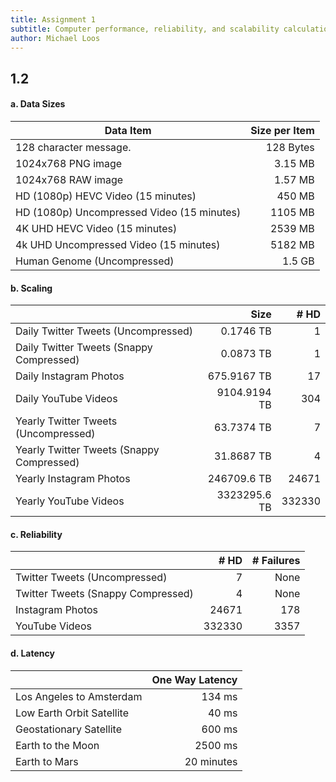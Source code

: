 ```yaml
---
title: Assignment 1
subtitle: Computer performance, reliability, and scalability calculation
author: Michael Loos
---
```


## 1.2 

#### a. Data Sizes

| Data Item                                  | Size per Item | 
|--------------------------------------------|--------------:|
| 128 character message.                     | 128 Bytes     |
| 1024x768 PNG image                         | 3.15 MB       |
| 1024x768 RAW image                         | 1.57 MB       | 
| HD (1080p) HEVC Video (15 minutes)         | 450 MB        |
| HD (1080p) Uncompressed Video (15 minutes) | 1105 MB       |
| 4K UHD HEVC Video (15 minutes)             | 2539 MB       |
| 4k UHD Uncompressed Video (15 minutes)     | 5182 MB       |
| Human Genome (Uncompressed)                | 1.5 GB        |

#### b. Scaling

|                                           | Size        | # HD  | 
|-------------------------------------------|------------:|------:|
| Daily Twitter Tweets (Uncompressed)       | 0.1746 TB   |   1   |
| Daily Twitter Tweets (Snappy Compressed)  | 0.0873 TB   |   1   |
| Daily Instagram Photos                    | 675.9167 TB |  17   |
| Daily YouTube Videos                      | 9104.9194 TB|  304  |
| Yearly Twitter Tweets (Uncompressed)      | 63.7374 TB  |   7   |
| Yearly Twitter Tweets (Snappy Compressed) | 31.8687 TB  |   4   |
| Yearly Instagram Photos                   | 246709.6 TB | 24671 |
| Yearly YouTube Videos                     | 3323295.6 TB| 332330|

#### c. Reliability
|                                    | # HD | # Failures |
|------------------------------------|-----:|-----------:|
| Twitter Tweets (Uncompressed)      |  7   |    None    |
| Twitter Tweets (Snappy Compressed) |  4   |    None    |
| Instagram Photos                   |24671 |    178     |
| YouTube Videos                     |332330|    3357    |

#### d. Latency

|                           | One Way Latency      |
|---------------------------|---------------------:|
| Los Angeles to Amsterdam  | 134 ms               |
| Low Earth Orbit Satellite | 40 ms                |
| Geostationary Satellite   | 600 ms               |
| Earth to the Moon         | 2500 ms              |
| Earth to Mars             | 20 minutes           | 
